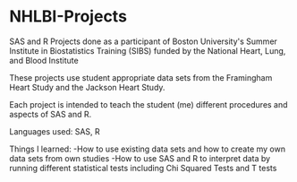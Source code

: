 # NHLBI-Projects
SAS and R Projects done as a participant of Boston University's Summer Institute in Biostatistics Training (SIBS) funded by the National Heart, Lung, and Blood Institute

These projects use student appropriate data sets from the Framingham Heart Study and the Jackson Heart Study.

Each project is intended to teach the student (me) different procedures and aspects of SAS and R.

Languages used: SAS, R

Things I learned:
-How to use existing data sets and how to create my own data sets from own studies
-How to use SAS and R to interpret data by running different statistical tests including Chi Squared Tests and T tests
